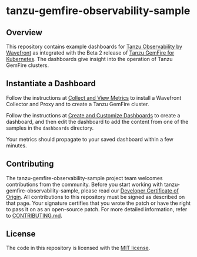 
# tanzu-gemfire-observability-sample

## Overview

This repository contains example dashboards for
[Tanzu Observability by Wavefront](https://tanzu.vmware.com/observability)
as integrated with the Beta 2 release of
[Tanzu GemFire for Kubernetes](http://tgf.docs.pivotal.io/tgf/beta-2).
The dashboards give insight into the operation of
Tanzu GemFire clusters.

## Instantiate a Dashboard

Follow the instructions at
[Collect and View Metrics](https://tgf.docs.pivotal.io/tgf/beta-2/work-with-cluster.html#collect-metrics)
to install a Wavefront Collector and Proxy
and to create a Tanzu GemFire cluster.

Follow the instructions at [Create and Customize Dashboards](https://docs.wavefront.com/ui_dashboards.html) to create a dashboard,
and then edit the dashboard to add the content from one of the samples
in the `dashboards` directory.

Your metrics should propagate to your saved dashboard within a few minutes.

## Contributing
The tanzu-gemfire-observability-sample project team welcomes contributions from the community. Before you start working with tanzu-gemfire-observability-sample, please
read our [Developer Certificate of Origin](https://cla.vmware.com/dco). All contributions to this repository must be
signed as described on that page. Your signature certifies that you wrote the patch or have the right to pass it on
as an open-source patch. For more detailed information, refer to [CONTRIBUTING.md](CONTRIBUTING.md).

## License
The code in this repository is licensed with the [MIT license](/LICENSE.txt).
